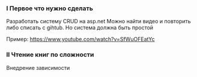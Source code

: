 ### I Первое что нужно сделать
Разработать систему CRUD на asp.net Можно найти видео и повторить либо списать с gihtub. Но система должна быть простой 

Пример: https://www.youtube.com/watch?v=SfWuOFEatYc

### II Чтение книг по сложности

Внедрение зависимости